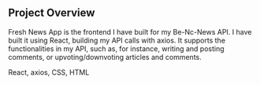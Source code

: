 ## Project Overview

Fresh News App is the frontend I have built for my Be-Nc-News API. I have built it using React, building my API calls with axios. It supports the functionalities in my API, such as, for instance, writing and posting comments, or upvoting/downvoting articles and comments.

React, axios, CSS, HTML
